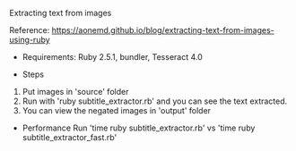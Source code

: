 Extracting text from images

Reference: https://aonemd.github.io/blog/extracting-text-from-images-using-ruby

* Requirements: Ruby 2.5.1, bundler, Tesseract 4.0

* Steps
1. Put images in 'source' folder
2. Run with 'ruby subtitle_extractor.rb' and you can see the text extracted.
3. You can view the negated images in 'output' folder

* Performance
Run 'time ruby subtitle_extractor.rb' vs 'time ruby subtitle_extractor_fast.rb'
